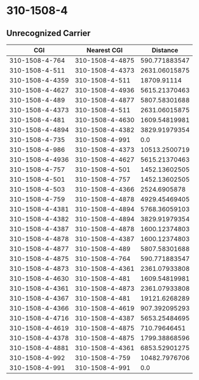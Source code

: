 # 310-1508-4
## Unrecognized Carrier


| CGI | Nearest CGI | Distance |
|-----|-------------|----------|
| 310-1508-4-764 | 310-1508-4-4875 | 590.771883547 |
| 310-1508-4-511 | 310-1508-4-4373 | 2631.06015875 |
| 310-1508-4-4359 | 310-1508-4-511 | 18709.91114 |
| 310-1508-4-4627 | 310-1508-4-4936 | 5615.21370463 |
| 310-1508-4-489 | 310-1508-4-4877 | 5807.58301688 |
| 310-1508-4-4373 | 310-1508-4-511 | 2631.06015875 |
| 310-1508-4-481 | 310-1508-4-4630 | 1609.54819981 |
| 310-1508-4-4894 | 310-1508-4-4382 | 3829.91979354 |
| 310-1508-4-735 | 310-1508-4-991 | 0.0 |
| 310-1508-4-986 | 310-1508-4-4373 | 10513.2500719 |
| 310-1508-4-4936 | 310-1508-4-4627 | 5615.21370463 |
| 310-1508-4-757 | 310-1508-4-501 | 1452.13602505 |
| 310-1508-4-501 | 310-1508-4-757 | 1452.13602505 |
| 310-1508-4-503 | 310-1508-4-4366 | 2524.6905878 |
| 310-1508-4-759 | 310-1508-4-4878 | 4929.45469405 |
| 310-1508-4-4381 | 310-1508-4-4894 | 5768.36059103 |
| 310-1508-4-4382 | 310-1508-4-4894 | 3829.91979354 |
| 310-1508-4-4387 | 310-1508-4-4878 | 1600.12374803 |
| 310-1508-4-4878 | 310-1508-4-4387 | 1600.12374803 |
| 310-1508-4-4877 | 310-1508-4-489 | 5807.58301688 |
| 310-1508-4-4875 | 310-1508-4-764 | 590.771883547 |
| 310-1508-4-4873 | 310-1508-4-4361 | 2361.07933808 |
| 310-1508-4-4630 | 310-1508-4-481 | 1609.54819981 |
| 310-1508-4-4361 | 310-1508-4-4873 | 2361.07933808 |
| 310-1508-4-4367 | 310-1508-4-481 | 19121.6268289 |
| 310-1508-4-4366 | 310-1508-4-4619 | 907.392095293 |
| 310-1508-4-4716 | 310-1508-4-4387 | 5653.25484695 |
| 310-1508-4-4619 | 310-1508-4-4875 | 710.79646451 |
| 310-1508-4-4378 | 310-1508-4-4875 | 1799.38868596 |
| 310-1508-4-4881 | 310-1508-4-4361 | 6853.52901275 |
| 310-1508-4-992 | 310-1508-4-759 | 10482.7976706 |
| 310-1508-4-991 | 310-1508-4-991 | 0.0 |
